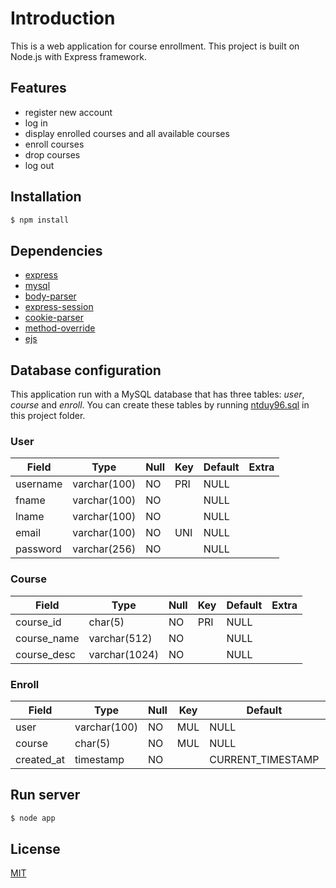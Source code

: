 # Introduction
This is a web application for course enrollment. This project is built on Node.js with Express framework.

## Features
- register new account
- log in
- display enrolled courses and all available courses
- enroll courses
- drop courses
- log out

## Installation
```sh
$ npm install
```

## Dependencies
- [express](https://github.com/expressjs/express/)
- [mysql](https://github.com/mysqljs/mysql)
- [body-parser](https://github.com/expressjs/body-parser)
- [express-session](https://github.com/expressjs/session)
- [cookie-parser](https://github.com/expressjs/cookie-parser)
- [method-override](https://github.com/expressjs/method-override)
- [ejs](http://www.embeddedjs.com/)

## Database configuration
This application run with a MySQL database that has three tables: *user*, *course* and *enroll*.
You can create these tables by running [ntduy96.sql](ntduy96.sql) in this project folder.

### User

| Field    | Type         | Null | Key | Default | Extra |
|----------|--------------|------|-----|---------|-------|
| username | varchar(100) | NO   | PRI | NULL    |       |
| fname    | varchar(100) | NO   |     | NULL    |       |
| lname    | varchar(100) | NO   |     | NULL    |       |
| email    | varchar(100) | NO   | UNI | NULL    |       |
| password | varchar(256) | NO   |     | NULL    |       |

### Course
| Field       | Type          | Null | Key | Default | Extra |
|-------------|---------------|------|-----|---------|-------|
| course_id   | char(5)       | NO   | PRI | NULL    |       |
| course_name | varchar(512)  | NO   |     | NULL    |       |
| course_desc | varchar(1024) | NO   |     | NULL    |       |

### Enroll
| Field      | Type         | Null | Key | Default           | Extra |
|------------|--------------|------|-----|-------------------|-------|
| user       | varchar(100) | NO   | MUL | NULL              |       |
| course     | char(5)      | NO   | MUL | NULL              |       |
| created_at | timestamp    | NO   |     | CURRENT_TIMESTAMP |       |

## Run server
```sh
$ node app
```

## License

[MIT](LICENSE)
